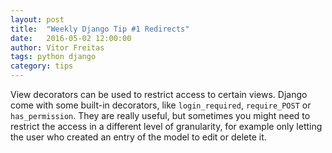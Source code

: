```yaml
---
layout: post
title:  "Weekly Django Tip #1 Redirects"
date:   2016-05-02 12:00:00
author: Vitor Freitas
tags: python django
category: tips
---
```


View decorators can be used to restrict access to certain views. Django come with some built-in decorators, like `login_required`, `require_POST` or `has_permission`. They are really useful, but sometimes you might need to restrict the access in a different level of granularity, for example only letting the user who created an entry of the model to edit or delete it.